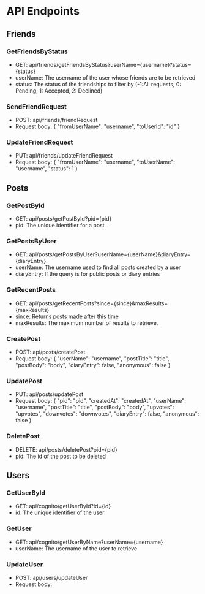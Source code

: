 # API Endpoints

## Friends

### GetFriendsByStatus
 - GET: api/friends/getFriendsByStatus?userName={username}?status={status}
 - userName: The username of the user whose friends are to be retrieved
 - status: The status of the friendships to filter by (-1:All requests, 0: Pending, 1: Accepted, 2: Declined)

### SendFriendRequest
 - POST: api/friends/friendRequest
 - Request body: { "fromUserName": "username", "toUserId": "id" }

### UpdateFriendRequest
 - PUT: api/friends/updateFriendRequest
 - Request body: { "fromUserName": "username", "toUserName": "username", "status": 1 }

## Posts

### GetPostById
 - GET: api/posts/getPostById?pid={pid}
 - pid: The unique identifier for a post

### GetPostsByUser
 - GET: api/posts/getPostsByUser?userName={userName}&diaryEntry={diaryEntry}
 - userName: The username used to find all posts created by a user
 - diaryEntry: If the query is for public posts or diary entries

### GetRecentPosts
 - GET: api/posts/getRecentPosts?since={since}&maxResults={maxResults}
 - since: Returns posts made after this time
 - maxResults: The maximum number of results to retrieve.

### CreatePost
 - POST: api/posts/createPost
 - Request body: { "userName": "username", "postTitle": "title", "postBody": "body", "diaryEntry": false, "anonymous": false }

### UpdatePost
 - PUT: api/posts/updatePost
 - Request body: { "pid": "pid", "createdAt": "createdAt", "userName": "username", "postTitle": "title", "postBody": "body", "upvotes": "upvotes", "downvotes": "downvotes", "diaryEntry": false, "anonymous": false }

### DeletePost
 - DELETE: api/posts/deletePost?pid={pid}
 - pid: The id of the post to be deleted

## Users

### GetUserById
 - GET: api/cognito/getUserById?id={id}
 - id: The unique identifier of the user

### GetUser
 - GET: api/cognito/getUserByName?userName={username}
 - userName: The username of the user to retrieve

### UpdateUser
 - POST: api/users/updateUser 
 - Request body:
